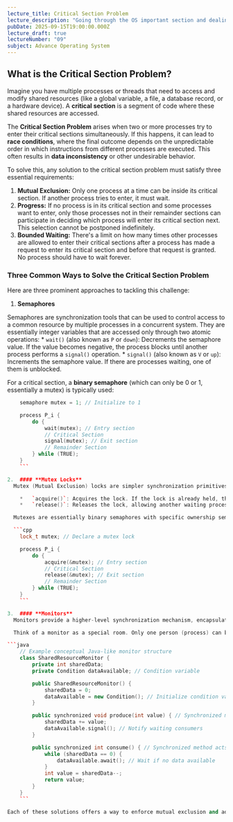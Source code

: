```yaml
---
lecture_title: Critical Section Problem
lecture_description: "Going through the OS important section and dealing with the processing. "
pubDate: 2025-09-15T19:00:00.000Z
lecture_draft: true
lectureNumber: "09"
subject: Advance Operating System
---
```


## What is the Critical Section Problem?

Imagine you have multiple processes or threads that need to access and modify shared resources (like a global variable, a file, a database record, or a hardware device). A **critical section** is a segment of code where these shared resources are accessed.

The **Critical Section Problem** arises when two or more processes try to enter their critical sections simultaneously. If this happens, it can lead to **race conditions**, where the final outcome depends on the unpredictable order in which instructions from different processes are executed. This often results in **data inconsistency** or other undesirable behavior.

To solve this, any solution to the critical section problem must satisfy three essential requirements:

1. **Mutual Exclusion:** Only one process at a time can be inside its critical section. If another process tries to enter, it must wait.
2. **Progress:** If no process is in its critical section and some processes want to enter, only those processes not in their remainder sections can participate in deciding which process will enter its critical section next. This selection cannot be postponed indefinitely.
3. **Bounded Waiting:** There's a limit on how many times other processes are allowed to enter their critical sections after a process has made a request to enter its critical section and before that request is granted. No process should have to wait forever.

### Three Common Ways to Solve the Critical Section Problem

Here are three prominent approaches to tackling this challenge:

1. **Semaphores**

Semaphores are synchronization tools that can be used to control access to a common resource by multiple processes in a concurrent system. They are essentially integer variables that are accessed only through two atomic operations: \* `wait()` (also known as `P` or `down`): Decrements the semaphore value. If the value becomes negative, the process blocks until another process performs a `signal()` operation. \* `signal()` (also known as `V` or `up`): Increments the semaphore value. If there are processes waiting, one of them is unblocked.

For a critical section, a **binary semaphore** (which can only be 0 or 1, essentially a mutex) is typically used:

````cpp
    semaphore mutex = 1; // Initialize to 1

    process P_i {
        do {
            wait(mutex); // Entry section
            // Critical Section
            signal(mutex); // Exit section
            // Remainder Section
        } while (TRUE);
    }
    ```

2.  #### **Mutex Locks**
  Mutex (Mutual Exclusion) locks are simpler synchronization primitives often used for protecting critical sections. A mutex is like a key: only one thread can hold the key at a time. A thread must acquire the lock before entering the critical section and release it upon exiting.

    *   `acquire()`: Acquires the lock. If the lock is already held, the process blocks until it becomes available.
    *   `release()`: Releases the lock, allowing another waiting process to acquire it.

  Mutexes are essentially binary semaphores with specific ownership semantics (only the thread that acquired the lock can release it).

  ```cpp
    lock_t mutex; // Declare a mutex lock

    process P_i {
        do {
            acquire(&mutex); // Entry section
            // Critical Section
            release(&mutex); // Exit section
            // Remainder Section
        } while (TRUE);
    }
    ```

3.  #### **Monitors**
  Monitors provide a higher-level synchronization mechanism, encapsulating shared data structures and the procedures that operate on them within a single module. Only one process can be active inside a monitor at any given time, ensuring mutual exclusion implicitly. Monitors often use **condition variables** to allow processes to wait for certain conditions to be met and signal other processes when those conditions change.

  Think of a monitor as a special room. Only one person (process) can be in the room at a time. If you need to wait for something specific (a condition), you can step into a waiting area inside the room (a condition variable) and let someone else enter the main room. When the condition you were waiting for is met, you get notified and can re-enter.

```java
    // Example conceptual Java-like monitor structure
    class SharedResourceMonitor {
        private int sharedData;
        private Condition dataAvailable; // Condition variable

        public SharedResourceMonitor() {
            sharedData = 0;
            dataAvailable = new Condition(); // Initialize condition variable
        }

        public synchronized void produce(int value) { // Synchronized method acts as monitor entry
            sharedData += value;
            dataAvailable.signal(); // Notify waiting consumers
        }

        public synchronized int consume() { // Synchronized method acts as monitor entry
            while (sharedData == 0) {
                dataAvailable.await(); // Wait if no data available
            }
            int value = sharedData--;
            return value;
        }
    }
    ```

Each of these solutions offers a way to enforce mutual exclusion and address the critical section problem, though they operate at different levels of abstraction and have varying complexities and performance characteristics.
````
